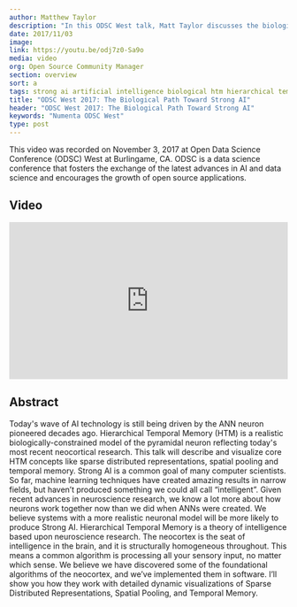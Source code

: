 ```yaml
---
author: Matthew Taylor
description: "In this ODSC West talk, Matt Taylor discusses the biological path toward strong AI and why today's AI won't lead to truly intelligent machines. ODSC is a data science conference that fosters the exchange of the latest advances in AI and data science and encourages the growth of open source applications."
date: 2017/11/03
image:
link: https://youtu.be/odj7z0-Sa9o
media: video
org: Open Source Community Manager
section: overview
sort: a
tags: strong ai artificial intelligence biological htm hierarchical temporal memory brain
title: "ODSC West 2017: The Biological Path Toward Strong AI"
header: "ODSC West 2017: The Biological Path Toward Strong AI"
keywords: "Numenta ODSC West"
type: post
---
```


This video was recorded on November 3, 2017 at Open Data Science Conference (ODSC) West at Burlingame, CA. ODSC is a data science conference that fosters the exchange of the latest advances in AI and data science and encourages the growth of open source applications.

## Video

<iframe width="504" height="284" src="https://www.youtube.com/embed/odj7z0-Sa9o" frameborder="0" gesture="media" allow="encrypted-media" allowfullscreen></iframe>

## Abstract

Today's wave of AI technology is still being driven by the ANN neuron pioneered decades ago. Hierarchical Temporal Memory (HTM) is a realistic biologically-constrained model of the pyramidal neuron reflecting today's most recent neocortical research. This talk will describe and visualize core HTM concepts like sparse distributed representations, spatial pooling and temporal memory. Strong AI is a common goal of many computer scientists. So far, machine learning techniques have created amazing results in narrow fields, but haven’t produced something we could all call “intelligent”. Given recent advances in neuroscience research, we know a lot more about how neurons work together now than we did when ANNs were created. We believe systems with a more realistic neuronal model will be more likely to produce Strong AI. Hierarchical Temporal Memory is a theory of intelligence based upon neuroscience research. The neocortex is the seat of intelligence in the brain, and it is structurally homogeneous throughout. This means a common algorithm is processing all your sensory input, no matter which sense. We believe we have discovered some of the foundational algorithms of the neocortex, and we’ve implemented them in software. I’ll show you how they work with detailed dynamic visualizations of Sparse Distributed Representations, Spatial Pooling, and Temporal Memory.
